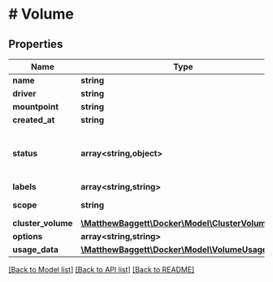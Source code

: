# # Volume

## Properties

Name | Type | Description | Notes
------------ | ------------- | ------------- | -------------
**name** | **string** | Name of the volume. |
**driver** | **string** | Name of the volume driver used by the volume. |
**mountpoint** | **string** | Mount path of the volume on the host. |
**created_at** | **string** | Date/Time the volume was created. | [optional]
**status** | **array<string,object>** | Low-level details about the volume, provided by the volume driver. Details are returned as a map with key/value pairs: &#x60;{\&quot;key\&quot;:\&quot;value\&quot;,\&quot;key2\&quot;:\&quot;value2\&quot;}&#x60;.  The &#x60;Status&#x60; field is optional, and is omitted if the volume driver does not support this feature. | [optional]
**labels** | **array<string,string>** | User-defined key/value metadata. |
**scope** | **string** | The level at which the volume exists. Either &#x60;global&#x60; for cluster-wide, or &#x60;local&#x60; for machine level. | [default to 'local']
**cluster_volume** | [**\MatthewBaggett\Docker\Model\ClusterVolume**](ClusterVolume.md) |  | [optional]
**options** | **array<string,string>** | The driver specific options used when creating the volume. |
**usage_data** | [**\MatthewBaggett\Docker\Model\VolumeUsageData**](VolumeUsageData.md) |  | [optional]

[[Back to Model list]](../../README.md#models) [[Back to API list]](../../README.md#endpoints) [[Back to README]](../../README.md)
